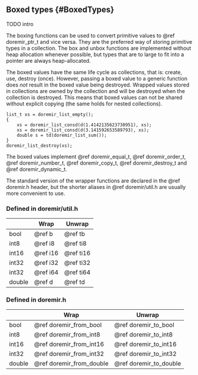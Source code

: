 
Boxed types {#BoxedTypes}
----------------------------------------------------------------------------------------------------

TODO intro

The boxing functions can be used to convert primitive values to @ref doremir_ptr_t and vice versa. 
They are the preferred way of storing primitive types in a collection. The box and unbox functions
are implemented without heap allocation whenever possible, but types that are to large to fit into a 
pointer are always heap-allocated.

The boxed values have the same life cycle as collections, that is: create, use, destroy (once).
However, passing a boxed value to a generic function does *not* result in the boxed value being
destroyed. Wrapped values stored in collections are owned by the collection and will be destroyed
when the collection is destroyed. This means that boxed values can not be shared without explicit
copying (the same holds for nested collections).

~~~~
list_t xs = doremir_list_empty();
{
    xs = doremir_list_consd(d(1.4142135623730951), xs);
    xs = doremir_list_consd(d(3.141592653589793), xs);
    double s = td(doremir_list_sum());
}
doremir_list_destroy(xs);
~~~~

The boxed values implement @ref doremir_equal_t, @ref doremir_order_t, @ref doremir_number_t, @ref
doremir_copy_t, @ref doremir_destroy_t and @ref doremir_dynamic_t.

The standard version of the wrapper functions are declared in the @ref doremir.h header, but the shorter
aliases in @ref doremir/util.h are usually more convenient to use.

### Defined in doremir/util.h

|        | Wrap           | Unwrap         
|--------|----------------| -------------------
| bool   | @ref b         | @ref tb        
| int8   | @ref i8        | @ref ti8       
| int16  | @ref i16       | @ref ti16      
| int32  | @ref i32       | @ref ti32      
| int32  | @ref i64       | @ref ti64      
| double | @ref d         | @ref td        

### Defined in doremir.h

|        | Wrap                     | Unwrap                  
|--------|--------------------------| ------------------------
| bool   | @ref doremir_from_bool   | @ref doremir_to_bool    
| int8   | @ref doremir_from_int8   | @ref doremir_to_int8    
| int16  | @ref doremir_from_int16  | @ref doremir_to_int16   
| int32  | @ref doremir_from_int32  | @ref doremir_to_int32   
| double | @ref doremir_from_double | @ref doremir_to_double  


